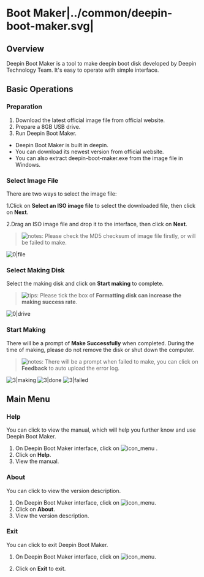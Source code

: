# Boot Maker|../common/deepin-boot-maker.svg|

## Overview

Deepin Boot Maker is a tool to make deepin boot disk developed by Deepin Technology Team. It's easy to operate with simple interface.


## Basic Operations

### Preparation

1. Download the latest official image file from official website.
2. Prepare a 8GB USB drive.
3. Run Deepin Boot Maker.
 - Deepin Boot Maker is built in deepin.
 - You can download its newest version from official website.
 - You can also extract deepin-boot-maker.exe from the image file in Windows.

### Select Image File

There are two ways to select the image file:

1.Click on **Select an ISO image file** to select the downloaded file, then click on **Next**.

2.Drag an ISO image file and drop it to the interface, then click on **Next**.


> ![notes](icon/notes.svg): Please check the MD5 checksum of image file firstly, or will be failed to make.

![0|file](jpg/file.jpg)


### Select Making Disk

Select the making disk and click on **Start making** to complete.


> ![tips](icon/tips.svg): Please tick the box of **Formatting disk can increase the making success rate**.

![0|drive](jpg/drive.jpg)


### Start Making

There will be a prompt of **Make Successfully** when completed. During the time of making, please do not remove the disk or shut down the computer.


> ![notes](icon/notes.svg): There will be a prompt when failed to make, you can click on **Feedback** to auto upload the error log.

![3|making](jpg/making.jpg)
![3|done](jpg/done.jpg)
![3|failed](jpg/failed.jpg)

## Main Menu

### Help

You can click to view the manual, which will help you further know and use Deepin Boot Maker.

1. On Deepin Boot Maker interface, click on ![icon_menu](icon/icon_menu.svg) .
2. Click on **Help**.
3. View the manual.





### About

You can click to view the version description.

1. On Deepin Boot Maker interface, click on ![icon_menu](icon/icon_menu.svg).
2. Click on **About**.
3. View the version description.




### Exit

You can click to exit Deepin Boot Maker.

1. On Deepin Boot Maker interface, click on ![icon_menu](icon/icon_menu.svg).

2. Click on **Exit** to exit.
